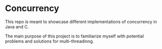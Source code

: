 # Concurrency

This repo is meant to showcase different implementations of concurrency in Java and C.

The main purpose of this project is to familiarize myself with potential problems and solutions for multi-threadinng.

